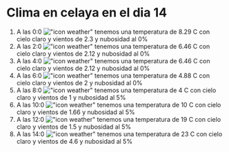 # Clima en celaya en el dia 14

1. A las 0:0 !["icon weather"](http://openweathermap.org/img/w/01n.png) tenemos una temperatura de 8.29 C con cielo claro y  vientos de 2.3 y nubosidad al 0%
1. A las 2:0 !["icon weather"](http://openweathermap.org/img/w/01n.png) tenemos una temperatura de 6.46 C con cielo claro y  vientos de 2.12 y nubosidad al 0%
1. A las 4:0 !["icon weather"](http://openweathermap.org/img/w/01n.png) tenemos una temperatura de 6.46 C con cielo claro y  vientos de 2.12 y nubosidad al 0%
1. A las 6:0 !["icon weather"](http://openweathermap.org/img/w/01n.png) tenemos una temperatura de 4.88 C con cielo claro y  vientos de 2 y nubosidad al 0%
1. A las 8:0 !["icon weather"](http://openweathermap.org/img/w/02n.png) tenemos una temperatura de 4 C con cielo claro y  vientos de 1 y nubosidad al 5%
1. A las 10:0 !["icon weather"](http://openweathermap.org/img/w/02d.png) tenemos una temperatura de 10 C con cielo claro y  vientos de 1.66 y nubosidad al 5%
1. A las 12:0 !["icon weather"](http://openweathermap.org/img/w/02d.png) tenemos una temperatura de 19 C con cielo claro y  vientos de 1.5 y nubosidad al 5%
1. A las 14:0 !["icon weather"](http://openweathermap.org/img/w/02d.png) tenemos una temperatura de 23 C con cielo claro y  vientos de 4.6 y nubosidad al 5%
